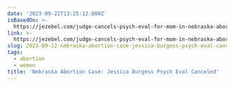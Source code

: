 ```yaml
---
date: '2023-09-22T13:25:12.000Z'
isBasedOn: >-
  https://jezebel.com/judge-cancels-psych-eval-for-mom-in-nebraska-abortion-c-1850858801
link: >-
  https://jezebel.com/judge-cancels-psych-eval-for-mom-in-nebraska-abortion-c-1850858801
slug: 2023-09-22-nebraska-abortion-case-jessica-burgess-psych-eval-canceled
tags:
  - abortion
  - women
title: 'Nebraska Abortion Case: Jessica Burgess Psych Eval Canceled'
---
```


